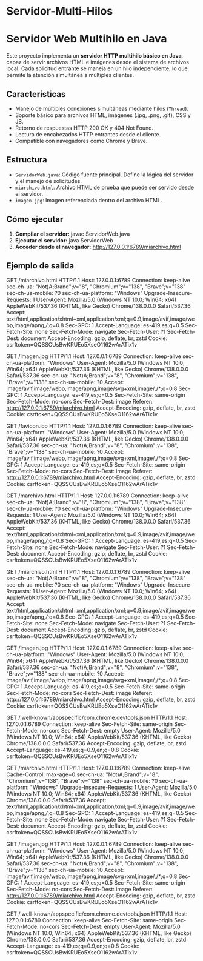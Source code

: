 # Servidor-Multi-Hilos

# Servidor Web Multihilo en Java

Este proyecto implementa un **servidor HTTP multihilo básico en Java**, capaz de servir archivos HTML e imágenes desde el sistema de archivos local. Cada solicitud entrante se maneja en un hilo independiente, lo que permite la atención simultánea a múltiples clientes.

## Características

- Manejo de múltiples conexiones simultáneas mediante hilos (`Thread`).
- Soporte básico para archivos HTML, imágenes (.jpg, .png, .gif), CSS y JS.
- Retorno de respuestas HTTP 200 OK y 404 Not Found.
- Lectura de encabezados HTTP entrantes desde el cliente.
- Compatible con navegadores como Chrome y Brave.

## Estructura

- `ServidorWeb.java`: Código fuente principal. Define la lógica del servidor y el manejo de solicitudes.
- `miarchivo.html`: Archivo HTML de prueba que puede ser servido desde el servidor.
- `imagen.jpg`: Imagen referenciada dentro del archivo HTML.

## Cómo ejecutar

1. **Compilar el servidor:** javac ServidorWeb.java
2. **Ejecutar el servidor:** java ServidorWeb
3. **Acceder desde el navegador:** http://127.0.0.1:6789/miarchivo.html


## Ejemplo de salida

GET /miarchivo.html HTTP/1.1
Host: 127.0.0.1:6789
Connection: keep-alive
sec-ch-ua: "Not)A;Brand";v="8", "Chromium";v="138", "Brave";v="138"
sec-ch-ua-mobile: ?0
sec-ch-ua-platform: "Windows"
Upgrade-Insecure-Requests: 1
User-Agent: Mozilla/5.0 (Windows NT 10.0; Win64; x64) AppleWebKit/537.36 (KHTML, like Gecko) Chrome/138.0.0.0 Safari/537.36
Accept: text/html,application/xhtml+xml,application/xml;q=0.9,image/avif,image/webp,image/apng,*/*;q=0.8
Sec-GPC: 1
Accept-Language: es-419,es;q=0.5
Sec-Fetch-Site: none
Sec-Fetch-Mode: navigate
Sec-Fetch-User: ?1
Sec-Fetch-Dest: document
Accept-Encoding: gzip, deflate, br, zstd
Cookie: csrftoken=QQSSCUsBwKRUEo5XseO1162wArATix1v

GET /imagen.jpg HTTP/1.1
Host: 127.0.0.1:6789
Connection: keep-alive
sec-ch-ua-platform: "Windows"
User-Agent: Mozilla/5.0 (Windows NT 10.0; Win64; x64) AppleWebKit/537.36 (KHTML, like Gecko) Chrome/138.0.0.0 Safari/537.36
sec-ch-ua: "Not)A;Brand";v="8", "Chromium";v="138", "Brave";v="138"
sec-ch-ua-mobile: ?0
Accept: image/avif,image/webp,image/apng,image/svg+xml,image/*,*/*;q=0.8
Sec-GPC: 1
Accept-Language: es-419,es;q=0.5
Sec-Fetch-Site: same-origin
Sec-Fetch-Mode: no-cors
Sec-Fetch-Dest: image
Referer: http://127.0.0.1:6789/miarchivo.html
Accept-Encoding: gzip, deflate, br, zstd
Cookie: csrftoken=QQSSCUsBwKRUEo5XseO1162wArATix1v

GET /favicon.ico HTTP/1.1
Host: 127.0.0.1:6789
Connection: keep-alive
sec-ch-ua-platform: "Windows"
User-Agent: Mozilla/5.0 (Windows NT 10.0; Win64; x64) AppleWebKit/537.36 (KHTML, like Gecko) Chrome/138.0.0.0 Safari/537.36
sec-ch-ua: "Not)A;Brand";v="8", "Chromium";v="138", "Brave";v="138"
sec-ch-ua-mobile: ?0
Accept: image/avif,image/webp,image/apng,image/svg+xml,image/*,*/*;q=0.8
Sec-GPC: 1
Accept-Language: es-419,es;q=0.5
Sec-Fetch-Site: same-origin
Sec-Fetch-Mode: no-cors
Sec-Fetch-Dest: image
Referer: http://127.0.0.1:6789/miarchivo.html
Accept-Encoding: gzip, deflate, br, zstd
Cookie: csrftoken=QQSSCUsBwKRUEo5XseO1162wArATix1v

GET /marchivo.html HTTP/1.1
Host: 127.0.0.1:6789
Connection: keep-alive
sec-ch-ua: "Not)A;Brand";v="8", "Chromium";v="138", "Brave";v="138"
sec-ch-ua-mobile: ?0
sec-ch-ua-platform: "Windows"
Upgrade-Insecure-Requests: 1
User-Agent: Mozilla/5.0 (Windows NT 10.0; Win64; x64) AppleWebKit/537.36 (KHTML, like Gecko) Chrome/138.0.0.0 Safari/537.36
Accept: text/html,application/xhtml+xml,application/xml;q=0.9,image/avif,image/webp,image/apng,*/*;q=0.8
Sec-GPC: 1
Accept-Language: es-419,es;q=0.5
Sec-Fetch-Site: none
Sec-Fetch-Mode: navigate
Sec-Fetch-User: ?1
Sec-Fetch-Dest: document
Accept-Encoding: gzip, deflate, br, zstd
Cookie: csrftoken=QQSSCUsBwKRUEo5XseO1162wArATix1v

GET /miarchivo.html HTTP/1.1
Host: 127.0.0.1:6789
Connection: keep-alive
sec-ch-ua: "Not)A;Brand";v="8", "Chromium";v="138", "Brave";v="138"
sec-ch-ua-mobile: ?0
sec-ch-ua-platform: "Windows"
Upgrade-Insecure-Requests: 1
User-Agent: Mozilla/5.0 (Windows NT 10.0; Win64; x64) AppleWebKit/537.36 (KHTML, like Gecko) Chrome/138.0.0.0 Safari/537.36
Accept: text/html,application/xhtml+xml,application/xml;q=0.9,image/avif,image/webp,image/apng,*/*;q=0.8
Sec-GPC: 1
Accept-Language: es-419,es;q=0.5
Sec-Fetch-Site: none
Sec-Fetch-Mode: navigate
Sec-Fetch-User: ?1
Sec-Fetch-Dest: document
Accept-Encoding: gzip, deflate, br, zstd
Cookie: csrftoken=QQSSCUsBwKRUEo5XseO1162wArATix1v

GET /imagen.jpg HTTP/1.1
Host: 127.0.0.1:6789
Connection: keep-alive
sec-ch-ua-platform: "Windows"
User-Agent: Mozilla/5.0 (Windows NT 10.0; Win64; x64) AppleWebKit/537.36 (KHTML, like Gecko) Chrome/138.0.0.0 Safari/537.36
sec-ch-ua: "Not)A;Brand";v="8", "Chromium";v="138", "Brave";v="138"
sec-ch-ua-mobile: ?0
Accept: image/avif,image/webp,image/apng,image/svg+xml,image/*,*/*;q=0.8
Sec-GPC: 1
Accept-Language: es-419,es;q=0.5
Sec-Fetch-Site: same-origin
Sec-Fetch-Mode: no-cors
Sec-Fetch-Dest: image
Referer: http://127.0.0.1:6789/miarchivo.html
Accept-Encoding: gzip, deflate, br, zstd
Cookie: csrftoken=QQSSCUsBwKRUEo5XseO1162wArATix1v

GET /.well-known/appspecific/com.chrome.devtools.json HTTP/1.1
Host: 127.0.0.1:6789
Connection: keep-alive
Sec-Fetch-Site: same-origin
Sec-Fetch-Mode: no-cors
Sec-Fetch-Dest: empty
User-Agent: Mozilla/5.0 (Windows NT 10.0; Win64; x64) AppleWebKit/537.36 (KHTML, like Gecko) Chrome/138.0.0.0 Safari/537.36
Accept-Encoding: gzip, deflate, br, zstd
Accept-Language: es-419,es;q=0.9,en;q=0.8
Cookie: csrftoken=QQSSCUsBwKRUEo5XseO1162wArATix1v

GET /miarchivo.html HTTP/1.1
Host: 127.0.0.1:6789
Connection: keep-alive
Cache-Control: max-age=0
sec-ch-ua: "Not)A;Brand";v="8", "Chromium";v="138", "Brave";v="138"
sec-ch-ua-mobile: ?0
sec-ch-ua-platform: "Windows"
Upgrade-Insecure-Requests: 1
User-Agent: Mozilla/5.0 (Windows NT 10.0; Win64; x64) AppleWebKit/537.36 (KHTML, like Gecko) Chrome/138.0.0.0 Safari/537.36
Accept: text/html,application/xhtml+xml,application/xml;q=0.9,image/avif,image/webp,image/apng,*/*;q=0.8
Sec-GPC: 1
Accept-Language: es-419,es;q=0.5
Sec-Fetch-Site: none
Sec-Fetch-Mode: navigate
Sec-Fetch-User: ?1
Sec-Fetch-Dest: document
Accept-Encoding: gzip, deflate, br, zstd
Cookie: csrftoken=QQSSCUsBwKRUEo5XseO1162wArATix1v

GET /imagen.jpg HTTP/1.1
Host: 127.0.0.1:6789
Connection: keep-alive
sec-ch-ua-platform: "Windows"
User-Agent: Mozilla/5.0 (Windows NT 10.0; Win64; x64) AppleWebKit/537.36 (KHTML, like Gecko) Chrome/138.0.0.0 Safari/537.36
sec-ch-ua: "Not)A;Brand";v="8", "Chromium";v="138", "Brave";v="138"
sec-ch-ua-mobile: ?0
Accept: image/avif,image/webp,image/apng,image/svg+xml,image/*,*/*;q=0.8
Sec-GPC: 1
Accept-Language: es-419,es;q=0.5
Sec-Fetch-Site: same-origin
Sec-Fetch-Mode: no-cors
Sec-Fetch-Dest: image
Referer: http://127.0.0.1:6789/miarchivo.html
Accept-Encoding: gzip, deflate, br, zstd
Cookie: csrftoken=QQSSCUsBwKRUEo5XseO1162wArATix1v

GET /.well-known/appspecific/com.chrome.devtools.json HTTP/1.1
Host: 127.0.0.1:6789
Connection: keep-alive
Sec-Fetch-Site: same-origin
Sec-Fetch-Mode: no-cors
Sec-Fetch-Dest: empty
User-Agent: Mozilla/5.0 (Windows NT 10.0; Win64; x64) AppleWebKit/537.36 (KHTML, like Gecko) Chrome/138.0.0.0 Safari/537.36
Accept-Encoding: gzip, deflate, br, zstd
Accept-Language: es-419,es;q=0.9,en;q=0.8
Cookie: csrftoken=QQSSCUsBwKRUEo5XseO1162wArATix1v
